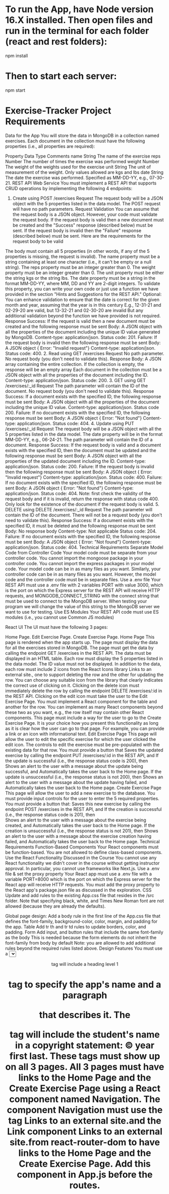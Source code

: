 # To run the App, have Node version 16.X installed.  Then open files and run in the terminal for each folder (react and rest folders):
npm install
# Then to start each server:
npm start

# Exercise-Tracker Project Requirements
Data for the App
You will store the data in MongoDB in a collection named exercises. Each document in the collection must have the following properties (i.e., all properties are required):

Property	Data Type	Comments
name	String	The name of the exercise
reps	Number	The number of times the exercise was performed
weight	Number	The weight of the weights used for the exercise
unit	String	The unit of measurement of the weight. Only values allowed are kgs and lbs
date	String 	The date the exercise was performed. Specified as MM-DD-YY, e.g., 07-30-21.
REST API Web Service
You must implement a REST API that supports CRUD operations by implementing the following 4 endpoints:

1. Create using POST /exercises
Request
The request body will be a JSON object with the 5 properties listed in the data model.
The POST request will have no path parameters.
Request Validation
You can assume that the request body is a JSON object. However, your code must validate the request body. If the request body is valid then a new document must be created and the "Success" response (described below) must be sent. If the request body is invalid then the "Failure" response (described below) must be sent. Here are the requirements for the request body to be valid

The body must contain all 5 properties (in other words, if any of the 5 properties is missing, the request is invalid).
The name property must be a string containing at least one character (i.e., it can't be empty or a null string).
The reps property must be an integer greater than 0.
The weight property must be an integer greater than 0.
The unit property must be either the string kgs or the string lbs.
The date property must be a string in the format MM-DD-YY, where MM, DD and YY are 2-digit integers.
To validate this property, you can write your own code or just use a function we have provided in the section "Hints and Suggestions for the REST API."
Optional: You can enhance validation to ensure that the date is correct for the given month and year, assuming that the year is in this century
E.g., 12-31-21 and 02-29-20 are valid, but 13-32-21 and 02-30-20 are invalid
But any additional validation beyond the function we have provided is not required.
Response
Success: If the request is valid then a new document must be created and the following response must be sent
Body: A JSON object with all the properties of the document including the unique ID value generated by MongoDB.
Content-type: application/json.
Status code: 201.
Failure: If the request body is invalid then the following response must be sent
Body: A JSON object { Error: "Invalid request"}
Content-type: application/json.
Status code: 400.
2. Read using GET /exercises
Request
No path parameter.
No request body (you don't need to validate this).
Response
Body: A JSON array containing the entire collection.
If the collection is empty, the response will be an empty array
Each document in the collection must be a JSON object with all the properties of the document including the ID.
Content-type: application/json.
Status code: 200.
3. GET using GET /exercises/:_id
Request
The path parameter will contain the ID of the document.
No request body (you don't need to validate this).
Response
Success: If a document exists with the specified ID, the following response must be sent
Body: A JSON object with all the properties of the document including the unique ID value.
Content-type: application/json.
Status code 200.
Failure:  If no document exists with the specified ID, the following response must be sent
Body: A JSON object { Error: "Not found"}
Content-type: application/json.
Status code: 404.
4. Update using PUT /exercises/:_id
Request
The request body will be a JSON object with all the 5 properties listed in the data model.
The date property will be in the format MM-DD-YY, e.g., 06-24-21.
The path parameter will contain the ID of a document.
Response
Success: If the request body is valid and a document exists with the specified ID, then the document must be updated and the following response must be sent
Body: A JSON object with all the properties of the updated document including the ID.
Content-type: application/json.
Status code: 200.
Failure: If the request body is invalid then the following response must be sent
Body: A JSON object { Error: "Invalid request"}
Content-type: application/json.
Status code: 400.
Failure:  If no document exists with the specified ID, the following response must be sent
Body: A JSON object { Error: "Not found"}
Content-type: application/json.
Status code: 404.
Note: first check the validity of the request body and if it is invalid, return the response with status code 400. Only look for the existence of the document if the request body is valid.
5. DELETE using DELETE /exercises/:_id
Request
The path parameter will contain the ID of the document.
There will not be a request body (you don't need to validate this).
Response
Success: If a document exists with the specified ID, it must be deleted and the following response must be sent
Body: No response body
Content-type: Not applicable
Status code: 204.
Failure: If no document exists with the specified ID, the following response must be sent
Body: A JSON object { Error: "Not found"}
Content-type: application/json.
Status code: 404.
Technical Requirements
Separate Model Code from Controller Code
Your model code must be separate from your controller code.
You cannot import the mongoose package in your controller code.
You cannot import the express packages in your model code.
Your model code can be in as many files as you want.
Similarly, your controller code can be in as many files as you want.
However, the model code and the controller code must be in separate files.
Use a .env file
Your REST API must use a .env file with 2 variables
PORT with value 3000, which is the port on which the Express server for the REST API will receive HTTP requests, and
MONGODB_CONNECT_STRING with the connect string that must be used to connect to the MongoDB server.
When testing your program we will change the value of this string to the MongoDB server we want to use for testing.
Use ES Modules
Your REST API code must use ES modules (i.e., you cannot use Common JS modules)

React UI
The UI must have the following 3 pages:

Home Page.
Edit Exercise Page.
Create Exercise Page.
Home Page
This page is rendered when the app starts up.
The page must display the data for all the exercises stored in MongoDB.
The page must get the data by calling the endpoint GET /exercises in the REST API.
The data must be displayed in an HTML table.
Each row must display the 5 properties listed in the data model. The ID value must not be displayed.
In addition to the data, each row must include 2 icons from the React Icons library Links to an external site., one to support deleting the row and the other for updating the row.
You can choose any suitable icon from the library that clearly indicates the correct use of clicking on it.
Clicking on the delete icon must immediately delete the row by calling the endpoint DELETE /exercises/:id in the REST API.
Clicking on the edit icon must take the user to the Edit Exercise Page.
You must implement a React component for the table and another for the row. You can implement as many React components beyond these two as you want, e.g., the row itself may contain other React components.
This page must include a way for the user to go to the Create Exercise Page.
It is your choice how you present this functionality as long as it is clear how the user can go to that page.
For example, you can provide a link or an icon with informational text.
Edit Exercise Page
This page will allow the user to edit the specific exercise for which the user clicked the edit icon.
The controls to edit the exercise must be pre-populated with the existing data for that row.
You must provide a button that
Saves the updated exercise by calling the endpoint PUT /exercises/:id in the REST API, and
If the update is successful (i.e., the response status code is 200), then  
Shows an alert to the user with a message about the update being successful, and
Automatically takes the user back to the Home page.
If the update is unsuccessful (i.e., the response status is not 200), then
Shows an alert to the user with a message about the update having failed, and
Automatically takes the user back to the Home page. 
Create Exercise Page
This page will allow the user to add a new exercise to the database.
You must provide input controls for the user to enter the 5 required properties.
You must provide a button that:
Saves this new exercise by calling the endpoint POST /exercises in the REST API, and
If the creation is successful (i.e., the response status code is 201), then  
Shows an alert to the user with a message about the exercise being created, and
Automatically takes the user back to the Home page.
If the creation is unsuccessful (i.e., the response status is not 201), then
Shows an alert to the user with a message about the exercise creation having failed, and
Automatically takes the user back to the Home page.
Technical Requirements
Function-Based Components
Your React components must be function-based. You are not allowed to define class-based components.
Use the React Functionality Discussed in the Course
You cannot use any React functionality we didn't cover in the course without getting instructor approval.
In particular, you cannot use frameworks like Next.js.
Use a .env file & set the proxy property
Your React app must use a .env file with a variable PORT=8000 which is the port on which the Express server for the React app will receive HTTP requests.
You must add the proxy property to the React app's package.json file as discussed in the exploration.
CSS
Update and add rules to the existing App.css file that resides in the /src folder. Note that specifying black, white, and Times New Roman font are not allowed (because they are already the defaults).

Global page design:
Add a body rule in the first line of the App.css file that defines the font-family, background-color, color, margin, and padding for the app.
Table
Add tr th and tr td rules to update borders, color, and padding.
Form
Add input, and button rules that include the same font-family as the body
This is needed because the form elements do not inherit the font-family from body by default
Note: you are allowed to add additional rules beyond the required rules listed above.
Design Features
You must use a <select> element to provide the options for selecting the value of units in the Edit Exercise Page and the Create Exercise Page.
You need to add semantic page layout tags in the App.js file, including at least the following:
The <header> tag will include a heading level 1 <h1> tag to specify the app's name and a paragraph <p> that describes it.
The <footer> tag will include the student's name in a copyright statement: © year first last.
These tags must show up on all 3 pages.
All 3 pages must have links to the Home Page and the Create Exercise Page using a React component named Navigation.
The component Navigation must use the <nav> tag Links to an external site.and the Link component Links to an external site.from react-router-dom to have links to the Home Page and the Create Exercise Page.
Add this component in App.js before the routes.
